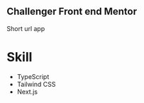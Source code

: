 ## Challenger  Front end Mentor 

<p>Short url app</p>

# Skill

<ul>
  <li>TypeScript</li>
  <li>Tailwind CSS</li>
  <li>Next.js</li>
</ul>